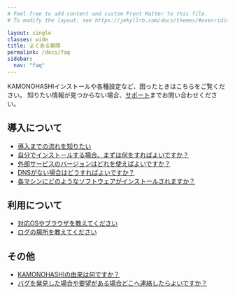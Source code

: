 ```yaml
---
# Feel free to add content and custom Front Matter to this file.
# To modify the layout, see https://jekyllrb.com/docs/themes/#overriding-theme-defaults

layout: single
classes: wide
title: よくある質問
permalink: /docs/faq
sidebar:
  nav: "faq"
---
```


KAMONOHASHIインストールや各種設定など、困ったときはこちらをご覧ください。
知りたい情報が見つからない場合、[サポート](mailto:kamonohashi-support@jp.nssol.nipponsteel.com)までお問い合わせください。

## 導入について
  - <a href="/docs/faq-detail/install/#導入までの流れを知りたい">導入までの流れを知りたい</a>
  - <a href="/docs/faq-detail/install/#自分でインストールする場合まずは何をすればよいですか">自分でインストールする場合、まずは何をすればよいですか？</a>
  - <a href="/docs/faq-detail/install/#外部サービスのバージョンはどれを使えばよいですか">外部サービスのバージョンはどれを使えばよいですか？</a>
  - <a href="/docs/faq-detail/install/#名前解決をしていない場合はどうすればよいですか">DNSがない場合はどうすればよいですか？</a>
  - <a href="/docs/faq-detail/install/#各マシンにどのようなソフトウェアがインストールされますか">各マシンにどのようなソフトウェアがインストールされますか？</a>


  

## 利用について
  - <a href="/docs/faq-detail/operation/#対応環境を教えてください">対応OSやブラウザを教えてください</a>
  - <a href="/docs/faq-detail/operation/#ログの場所を教えてください">ログの場所を教えてください</a>

 

## その他
- <a href="/docs/faq-detail/general/#KAMONOHASHIの由来は何ですか">KAMONOHASHIの由来は何ですか？</a>
- <a href="/docs/faq-detail/general/#バグを発見した場合や要望がある場合どこへ連絡したらよいですか">バグを発見した場合や要望がある場合どこへ連絡したらよいですか？</a>








